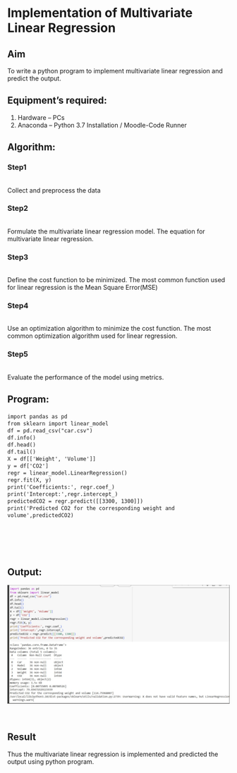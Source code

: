 # Implementation of Multivariate Linear Regression
## Aim
To write a python program to implement multivariate linear regression and predict the output.
## Equipment’s required:
1.	Hardware – PCs
2.	Anaconda – Python 3.7 Installation / Moodle-Code Runner
## Algorithm:
### Step1
<br>Collect and preprocess the data

### Step2
<br>Formulate the multivariate linear regression model. The equation for multivariate linear regression.

### Step3
<br>Define the cost function to be minimized. The most common function used for linear regression is the Mean Square Error(MSE)

### Step4
<br>Use an optimization algorithm to minimize the cost function. The most common optimization algorithm used for linear regression.

### Step5
<br>Evaluate the performance of the model using metrics.

## Program:
```
import pandas as pd
from sklearn import linear_model
df = pd.read_csv("car.csv")
df.info()
df.head()
df.tail()
X = df[['Weight', 'Volume']]
y = df['CO2']
regr = linear_model.LinearRegression()
regr.fit(X, y)
print('Coefficients:', regr.coef_)
print('Intercept:',regr.intercept_)
predictedCO2 = regr.predict([[3300, 1300]])
print('Predicted CO2 for the corresponding weight and volume',predictedCO2)






```
## Output:
![alt text](<Screenshot 2025-01-01 204739.png>)



<br>

## Result
Thus the multivariate linear regression is implemented and predicted the output using python program.
